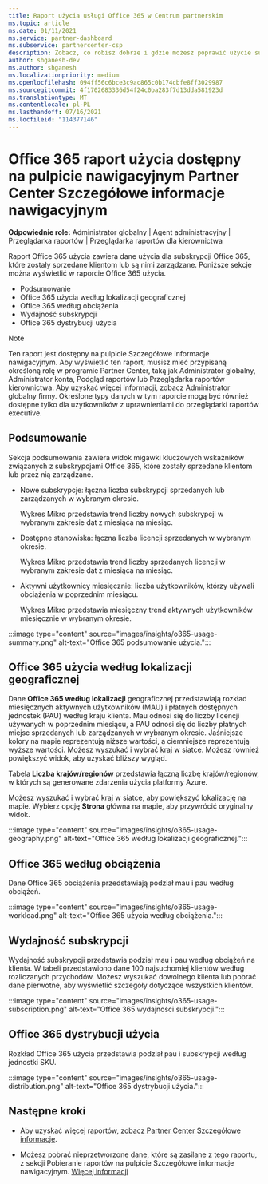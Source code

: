 ```yaml
---
title: Raport użycia usługi Office 365 w Centrum partnerskim
ms.topic: article
ms.date: 01/11/2021
ms.service: partner-dashboard
ms.subservice: partnercenter-csp
description: Zobacz, co robisz dobrze i gdzie możesz poprawić użycie subskrypcji Office 365 sprzedaży lub zarządzania dla klientów.
author: shganesh-dev
ms.author: shganesh
ms.localizationpriority: medium
ms.openlocfilehash: 094ff56c6bce3c9ac865c0b174cbfe8ff3029987
ms.sourcegitcommit: 4f1702683336d54f24c0ba283f7d13dda581923d
ms.translationtype: MT
ms.contentlocale: pl-PL
ms.lasthandoff: 07/16/2021
ms.locfileid: "114377146"
---
```

# <a name="office-365-usage-report-available-from-the-partner-center-insights-dashboard"></a>Office 365 raport użycia dostępny na pulpicie nawigacyjnym Partner Center Szczegółowe informacje nawigacyjnym

**Odpowiednie role:** Administrator globalny | Agent administracyjny | Przeglądarka raportów | Przeglądarka raportów dla kierownictwa

Raport Office 365 użycia zawiera dane użycia dla subskrypcji Office 365, które zostały sprzedane klientom lub są nimi zarządzane. Poniższe sekcje można wyświetlić w raporcie Office 365 użycia.

- Podsumowanie
- Office 365 użycia według lokalizacji geograficznej
- Office 365 według obciążenia
- Wydajność subskrypcji
- Office 365 dystrybucji użycia

 > [!NOTE]
 > Ten raport jest dostępny na pulpicie Szczegółowe informacje nawigacyjnym. Aby wyświetlić ten raport, musisz mieć przypisaną określoną rolę w programie Partner Center, taką jak Administrator globalny, Administrator konta, Podgląd raportów lub Przeglądarka raportów kierownictwa. Aby uzyskać więcej informacji, zobacz Administrator globalny firmy. Określone typy danych w tym raporcie mogą być również dostępne tylko dla użytkowników z uprawnieniami do przeglądarki raportów executive.

## <a name="summary"></a>Podsumowanie

Sekcja podsumowania zawiera widok migawki kluczowych wskaźników związanych z subskrypcjami Office 365, które zostały sprzedane klientom lub przez nią zarządzane.  

- Nowe subskrypcje: łączna liczba subskrypcji sprzedanych lub zarządzanych w wybranym okresie.

   Wykres Mikro przedstawia trend liczby nowych subskrypcji w wybranym zakresie dat z miesiąca na miesiąc.

- Dostępne stanowiska: łączna liczba licencji sprzedanych w wybranym okresie.

   Wykres Mikro przedstawia trend liczby sprzedanych licencji w wybranym zakresie dat z miesiąca na miesiąc.

- Aktywni użytkownicy miesięcznie: liczba użytkowników, którzy używali obciążenia w poprzednim miesiącu. 

   Wykres Mikro przedstawia miesięczny trend aktywnych użytkowników miesięcznie w wybranym okresie.

:::image type="content" source="images/insights/o365-usage-summary.png" alt-text="Office 365 podsumowanie użycia.":::

## <a name="office-365-usage-by-geography"></a>Office 365 użycia według lokalizacji geograficznej

Dane **Office 365 według lokalizacji** geograficznej przedstawiają rozkład miesięcznych aktywnych użytkowników (MAU) i płatnych dostępnych jednostek (PAU) według kraju klienta. Mau odnosi się do liczby licencji używanych w poprzednim miesiącu, a PAU odnosi się do liczby płatnych miejsc sprzedanych lub zarządzanych w wybranym okresie. Jaśniejsze kolory na mapie reprezentują niższe wartości, a ciemniejsze reprezentują wyższe wartości. Możesz wyszukać i wybrać kraj w siatce. Możesz również powiększyć widok, aby uzyskać bliższy wygląd.

Tabela **Liczba krajów/regionów** przedstawia łączną liczbę krajów/regionów, w których są generowane zdarzenia użycia platformy Azure.

Możesz wyszukać i wybrać kraj w siatce, aby powiększyć lokalizację na mapie. Wybierz opcję **Strona** główna na mapie, aby przywrócić oryginalny widok.


:::image type="content" source="images/insights/o365-usage-geography.png" alt-text="Office 365 według lokalizacji geograficznej.":::

## <a name="office-365-usage-by-workload"></a>Office 365 według obciążenia

Dane Office 365 obciążenia przedstawiają podział mau i pau według obciążeń.

:::image type="content" source="images/insights/o365-usage-workload.png" alt-text="Office 365 użycia według obciążenia.":::

## <a name="subscriptions-performance"></a>Wydajność subskrypcji

Wydajność subskrypcji przedstawia podział mau i pau według obciążeń na klienta. W tabeli przedstawiono dane 100 najsuchomiej klientów według rozliczanych przychodów. Możesz wyszukać dowolnego klienta lub pobrać dane pierwotne, aby wyświetlić szczegóły dotyczące wszystkich klientów.

:::image type="content" source="images/insights/o365-usage-subscription.png" alt-text="Office 365 wydajności subskrypcji.":::

## <a name="office-365-usage-distribution"></a>Office 365 dystrybucji użycia

Rozkład Office 365 użycia przedstawia podział pau i subskrypcji według jednostki SKU.

:::image type="content" source="images/insights/o365-usage-distribution.png" alt-text="Office 365 dystrybucji użycia.":::

## <a name="next-steps"></a>Następne kroki

- Aby uzyskać więcej raportów, [zobacz Partner Center Szczegółowe informacje](partner-center-insights.md).

- Możesz pobrać nieprzetworzone dane, które są zasilane z tego raportu, z sekcji Pobieranie raportów na pulpicie Szczegółowe informacje nawigacyjnym. [Więcej informacji](insights-download-reports.md) 
